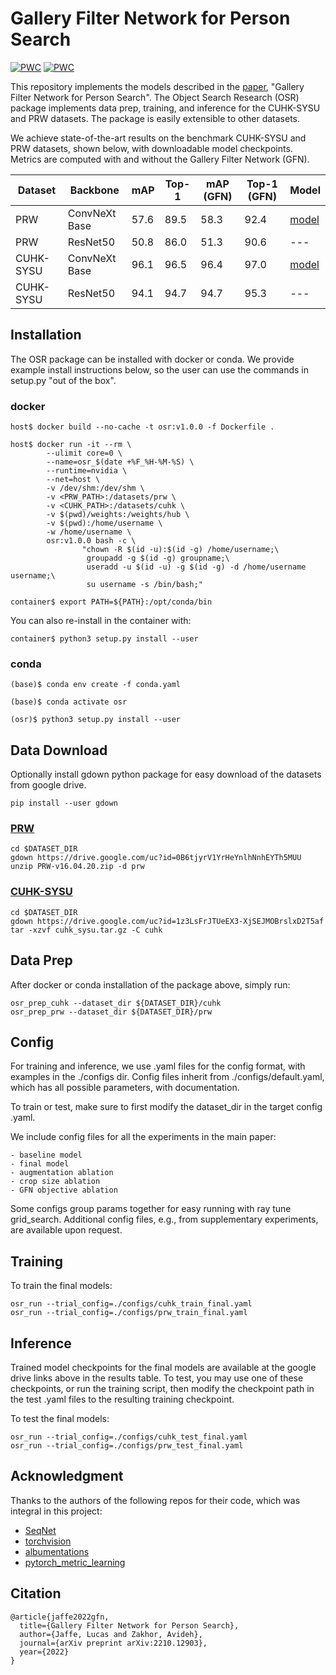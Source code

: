 # Gallery Filter Network for Person Search

[![PWC](https://img.shields.io/endpoint.svg?url=https://paperswithcode.com/badge/gallery-filter-network-for-person-search/person-search-on-cuhk-sysu)](https://paperswithcode.com/sota/person-search-on-cuhk-sysu?p=gallery-filter-network-for-person-search) [![PWC](https://img.shields.io/endpoint.svg?url=https://paperswithcode.com/badge/gallery-filter-network-for-person-search/person-search-on-prw)](https://paperswithcode.com/sota/person-search-on-prw?p=gallery-filter-network-for-person-search)

This repository implements the models described in the [paper](https://arxiv.org/abs/2210.12903), "Gallery Filter Network for Person Search".
The Object Search Research (OSR) package implements data prep, training, and inference for the
CUHK-SYSU and PRW datasets. The package is easily extensible to other datasets.

We achieve state-of-the-art results on the benchmark CUHK-SYSU and PRW datasets, shown below, with
downloadable model checkpoints. Metrics are computed with and without the Gallery Filter Network (GFN).

| Dataset   | Backbone      | mAP  | Top-1 | mAP (GFN) | Top-1 (GFN) | Model |
| --------- | ------------- | ---- | ----- | --------- | ----------- | ----- |
| PRW       | ConvNeXt Base | 57.6 | 89.5  | 58.3      | 92.4        | [model](https://drive.google.com/file/d/17j8rYkcxPx599Eh6T-o6S9WvlRITOPt0/view?usp=sharing) |
| PRW       | ResNet50      | 50.8 | 86.0  | 51.3      | 90.6        | --- |
| CUHK-SYSU | ConvNeXt Base | 96.1 | 96.5  | 96.4      | 97.0        | [model](https://drive.google.com/file/d/1wWoQkpWN9-F1i8GqfX26DTf_mRNvxfZH/view?usp=sharing) |
| CUHK-SYSU | ResNet50      | 94.1 | 94.7  | 94.7      | 95.3        | --- |

## Installation
The OSR package can be installed with docker or conda.
We provide example install instructions below, so the user can use
the commands in setup.py "out of the box". 

### docker
```
host$ docker build --no-cache -t osr:v1.0.0 -f Dockerfile .

host$ docker run -it --rm \
        --ulimit core=0 \
        --name=osr_$(date +%F_%H-%M-%S) \
        --runtime=nvidia \
        --net=host \
        -v /dev/shm:/dev/shm \
        -v <PRW_PATH>:/datasets/prw \
        -v <CUHK_PATH>:/datasets/cuhk \
        -v $(pwd)/weights:/weights/hub \
        -v $(pwd):/home/username \
        -w /home/username \
        osr:v1.0.0 bash -c \
                "chown -R $(id -u):$(id -g) /home/username;\
                 groupadd -g $(id -g) groupname;\
                 useradd -u $(id -u) -g $(id -g) -d /home/username username;\
                 su username -s /bin/bash;"

container$ export PATH=${PATH}:/opt/conda/bin
```

You can also re-install in the container with:
```
container$ python3 setup.py install --user
```

### conda
```
(base)$ conda env create -f conda.yaml

(base)$ conda activate osr

(osr)$ python3 setup.py install --user
```

## Data Download
Optionally install gdown python package for easy download of the datasets from google drive.
```
pip install --user gdown
```

### [PRW](https://github.com/liangzheng06/PRW-baseline)
```
cd $DATASET_DIR
gdown https://drive.google.com/uc?id=0B6tjyrV1YrHeYnlhNnhEYTh5MUU
unzip PRW-v16.04.20.zip -d prw
```

### [CUHK-SYSU](https://github.com/ShuangLI59/person_search)
```
cd $DATASET_DIR 
gdown https://drive.google.com/uc?id=1z3LsFrJTUeEX3-XjSEJMOBrslxD2T5af 
tar -xzvf cuhk_sysu.tar.gz -C cuhk
```

## Data Prep
After docker or conda installation of the package above, simply run:
```
osr_prep_cuhk --dataset_dir ${DATASET_DIR}/cuhk
osr_prep_prw --dataset_dir ${DATASET_DIR}/prw
```

## Config
For training and inference, we use .yaml files for the config format, with examples in the ./configs dir.
Config files inherit from ./configs/default.yaml, which has all possible parameters, with documentation.

To train or test, make sure to first modify the dataset_dir in the target config .yaml.

We include config files for all the experiments in the main paper:

    - baseline model
    - final model
    - augmentation ablation
    - crop size ablation
    - GFN objective ablation
    
Some configs group params together for easy running with ray tune grid_search. Additional config files, e.g., from supplementary experiments, are available upon request.

## Training
To train the final models:
```
osr_run --trial_config=./configs/cuhk_train_final.yaml
osr_run --trial_config=./configs/prw_train_final.yaml
```

## Inference
Trained model checkpoints for the final models are available at the google drive links above in the results table. To test, you may use one of these checkpoints, or run the training script, then modify the checkpoint path in the test .yaml files to the resulting training checkpoint.

To test the final models:
```
osr_run --trial_config=./configs/cuhk_test_final.yaml
osr_run --trial_config=./configs/prw_test_final.yaml
```

## Acknowledgment
Thanks to the authors of the following repos for their code, which was integral in this project:
- [SeqNet](https://github.com/serend1p1ty/SeqNet)
- [torchvision](https://github.com/pytorch/vision)
- [albumentations](https://github.com/albumentations-team/albumentations)
- [pytorch_metric_learning](https://github.com/KevinMusgrave/pytorch-metric-learning)

## Citation
```
@article{jaffe2022gfn,
  title={Gallery Filter Network for Person Search},
  author={Jaffe, Lucas and Zakhor, Avideh},
  journal={arXiv preprint arXiv:2210.12903}, 
  year={2022}
}
```
